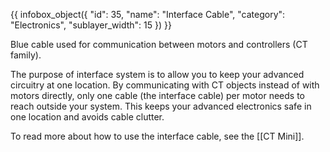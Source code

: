 {{ infobox_object({
	"id": 35,
	"name": "Interface Cable",
	"category": "Electronics",
	"sublayer_width": 15
}) }}

Blue cable used for communication between motors and controllers (CT family).

The purpose of interface system is to allow you to keep your advanced circuitry at one location. By communicating with CT objects instead of with motors directly, only one cable (the interface cable) per motor needs to reach outside your system. This keeps your advanced electronics safe in one location and avoids cable clutter.

To read more about how to use the interface cable, see the [[CT Mini]].
